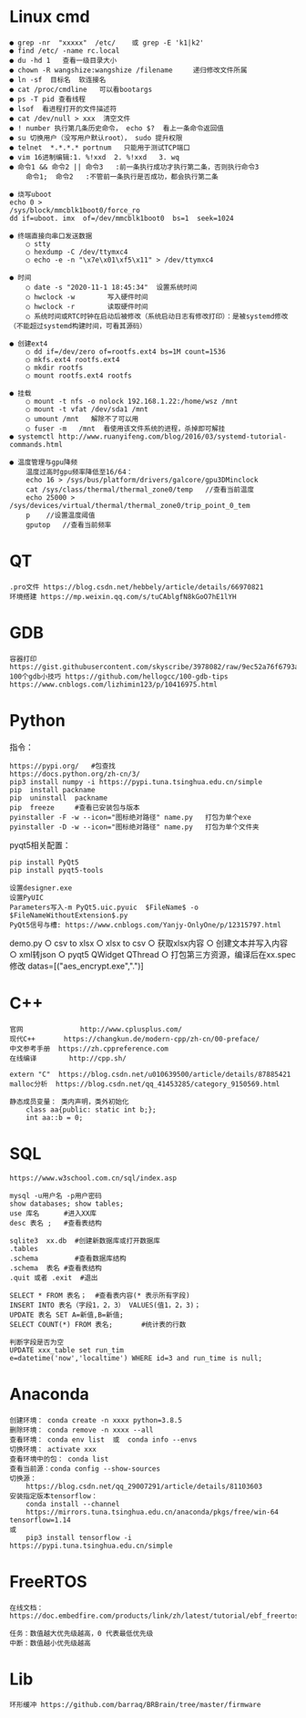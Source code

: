 # Linux cmd
    ● grep -nr  "xxxxx"  /etc/    或	grep -E 'k1|k2'
    ● find /etc/ -name rc.local
    ● du -hd 1   查看一级目录大小
    ● chown -R wangshize:wangshize /filename     递归修改文件所属
    ● ln -sf  目标名  软连接名
    ● cat /proc/cmdline   可以看bootargs
    ● ps -T pid 查看线程
    ● lsof  看进程打开的文件描述符
    ● cat /dev/null > xxx  清空文件
    ● ! number 执行第几条历史命令， echo $?  看上一条命令返回值
    ● su 切换用户（没写用户默认root）， sudo 提升权限
    ● telnet  *.*.*.* portnum   只能用于测试TCP端口
	● vim 16进制编辑:1. %!xxd  2. %!xxd   3. wq
    ● 命令1 && 命令2 || 命令3   :前一条执行成功才执行第二条，否则执行命令3
        命令1;  命令2   :不管前一条执行是否成功，都会执行第二条

    ● 烧写uboot
    echo 0 > 
    /sys/block/mmcblk1boot0/force_ro
    dd if=uboot. imx  of=/dev/mmcblk1boot0  bs=1  seek=1024

    ● 终端直接向串口发送数据
        ○ stty
        ○ hexdump -C /dev/ttymxc4
        ○ echo -e -n "\x7e\x01\xf5\x11" > /dev/ttymxc4

    ● 时间
        ○ date -s "2020-11-1 18:45:34"	设置系统时间
        ○ hwclock -w		写入硬件时间
        ○ hwclock -r  		读取硬件时间
        ○ 系统时间或RTC时钟在启动后被修改（系统启动日志有修改打印）：是被systemd修改（不能超过systemd构建时间，可看其源码）

    ● 创建ext4
        ○ dd if=/dev/zero of=rootfs.ext4 bs=1M count=1536
        ○ mkfs.ext4 rootfs.ext4
        ○ mkdir rootfs
        ○ mount rootfs.ext4 rootfs

    ● 挂载
        ○ mount -t nfs -o nolock 192.168.1.22:/home/wsz /mnt
        ○ mount -t vfat /dev/sda1 /mnt
        ○ umount /mnt   解除不了可以用 
        ○ fuser -m   /mnt  看使用该文件系统的进程，杀掉即可解挂
    ● systemctl	http://www.ruanyifeng.com/blog/2016/03/systemd-tutorial-commands.html

    ● 温度管理与gpu降频
        温度过高时gpu频率降低至16/64：
        echo 16 > /sys/bus/platform/drivers/galcore/gpu3DMinclock
        cat /sys/class/thermal/thermal_zone0/temp   //查看当前温度
        echo 25000 > /sys/devices/virtual/thermal/thermal_zone0/trip_point_0_tem
        p    //设置温度阈值
        gputop   //查看当前频率

# QT
	.pro文件 https://blog.csdn.net/hebbely/article/details/66970821
	环境搭建 https://mp.weixin.qq.com/s/tuCAblgfN8kGoO7hE1lYH

# GDB
	容器打印 https://gist.githubusercontent.com/skyscribe/3978082/raw/9ec52a76f6793ac9ad12fae11c10db458b64e79b/.gdbinit
	100个gdb小技巧 https://github.com/hellogcc/100-gdb-tips
	https://www.cnblogs.com/lizhimin123/p/10416975.html

# Python
指令：

	https://pypi.org/ 	#包查找
	https://docs.python.org/zh-cn/3/ 
	pip3 install numpy -i https://pypi.tuna.tsinghua.edu.cn/simple 
    pip  install packname 
	pip  uninstall  packname 
	pip  freeze  	#查看已安装包与版本
	pyinstaller -F -w --icon="图标绝对路径" name.py   打包为单个exe
	pyinstaller -D -w --icon="图标绝对路径" name.py   打包为单个文件夹
	
pyqt5相关配置：

    pip install PyQt5  
    pip install pyqt5-tools
    
    设置designer.exe
    设置PyUIC
	Parameters写入-m PyQt5.uic.pyuic  $FileName$ -o $FileNameWithoutExtension$.py
	PyQt5信号与槽: https://www.cnblogs.com/Yanjy-OnlyOne/p/12315797.html

demo.py
	○ csv to xlsx
	○ xlsx to csv
	○ 获取xlsx内容
	○ 创建文本并写入内容
	○ xml转json
	○ pyqt5 QWidget QThread
	○ 打包第三方资源，编译后在xx.spec修改 datas=[("aes_encrypt.exe",".")]


# C++ 
    官网       		http://www.cplusplus.com/ 
    现代C++     	https://changkun.de/modern-cpp/zh-cn/00-preface/ 
	中文参考手册	https://zh.cppreference.com
	在线编译		http://cpp.sh/

    extern "C"  https://blog.csdn.net/u010639500/article/details/87885421
    malloc分析  https://blog.csdn.net/qq_41453285/category_9150569.html
	
	静态成员变量： 类内声明，类外初始化
		class aa{public: static int b;};
		int aa::b = 0;

# SQL
    https://www.w3school.com.cn/sql/index.asp

    mysql -u用户名 -p用户密码
    show databases;	show tables;
    use 库名	 	#进入XX库
    desc 表名 ; 	#查看表结构

    sqlite3  xx.db  #创建新数据库或打开数据库
    .tables    
    .schema    		#查看数据库结构
    .schema  表名	#查看表结构
    .quit 或者 .exit  #退出

    SELECT * FROM 表名；  #查看表内容(* 表示所有字段)
    INSERT INTO 表名（字段1，2，3） VALUES(值1，2，3)；
    UPDATE 表名 SET A=新值,B=新值;
	SELECT COUNT(*) FROM 表名;	   #统计表的行数
	
    判断字段是否为空
    UPDATE xxx_table set run_tim
    e=datetime('now','localtime') WHERE id=3 and run_time is null;

# Anaconda

	创建环境： conda create -n xxxx python=3.8.5
	删除环境： conda remove -n xxxx --all
	查看环境： conda env list  或  conda info --envs
	切换环境： activate xxx
	查看环境中的包： conda list
	查看当前源：conda config --show-sources
	切换源：
		https://blog.csdn.net/qq_29007291/article/details/81103603
	安装指定版本tensorflow：
		conda install --channel 
		https://mirrors.tuna.tsinghua.edu.cn/anaconda/pkgs/free/win-64  tensorflow=1.14
	或 
		pip3 install tensorflow -i https://pypi.tuna.tsinghua.edu.cn/simple


# FreeRTOS

    在线文档：https://doc.embedfire.com/products/link/zh/latest/tutorial/ebf_freertos_tutorial.html

    任务：数值越大优先级越高，0 代表最低优先级  
    中断：数值越小优先级越高

# Lib
    环形缓冲 https://github.com/barraq/BRBrain/tree/master/firmware
	
	
	
	
	
